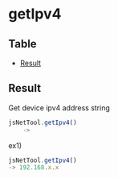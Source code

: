 # getIpv4

Table
-----------------

* [Result](#result)


## Result

Get device ipv4 address string

```js.js
jsNetTool.getIpv4()
	-> 

```

ex1)

```js.js
jsNetTool.getIpv4()
-> 192.168.x.x
```

